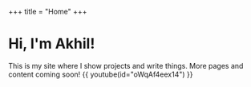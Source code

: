 +++
title = "Home"
+++

# Hi, I'm Akhil!

This is my site where I show projects and write things. More pages and content coming soon!
{{ youtube(id="oWqAf4eex14") }}
